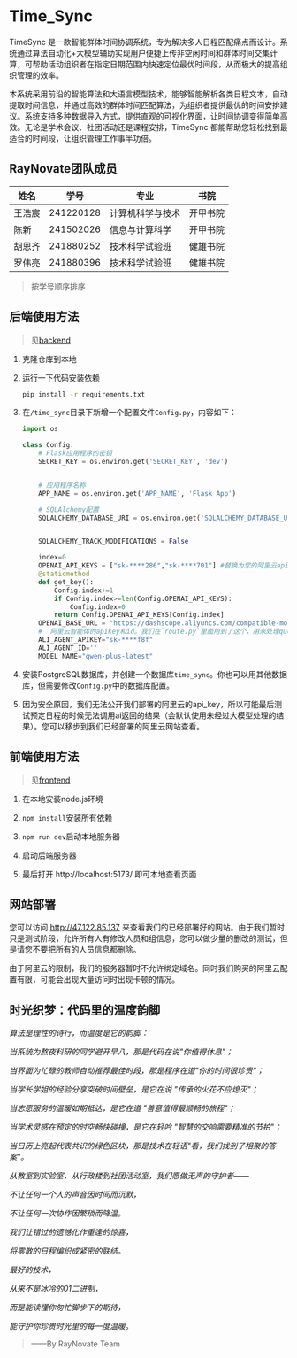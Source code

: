 # Time_Sync

TimeSync 是一款智能群体时间协调系统，专为解决多人日程匹配痛点而设计。系统通过算法自动化+大模型辅助实现用户便捷上传非空闲时间和群体时间交集计算，可帮助活动组织者在指定日期范围内快速定位最优时间段，从而极大的提高组织管理的效率。

本系统采用前沿的智能算法和大语言模型技术，能够智能解析各类日程文本，自动提取时间信息，并通过高效的群体时间匹配算法，为组织者提供最优的时间安排建议。系统支持多种数据导入方式，提供直观的可视化界面，让时间协调变得简单高效。无论是学术会议、社团活动还是课程安排，TimeSync 都能帮助您轻松找到最适合的时间段，让组织管理工作事半功倍。

## RayNovate团队成员

| 姓名   | 学号      | 专业             | 书院     |
| ------ | --------- | ---------------- | -------- |
| 王浩宸 | 241220128 | 计算机科学与技术 | 开甲书院 |
| 陈新   | 241502026 | 信息与计算科学   | 开甲书院 |
| 胡恩齐 | 241880252 | 技术科学试验班   | 健雄书院 |
| 罗伟亮 | 241880396 | 技术科学试验班   | 健雄书院 |

> 按学号顺序排序

## 后端使用方法

> 见[backend](https://github.com/SweetGargamel/time_sync_frontend)

1. 克隆仓库到本地

2. 运行一下代码安装依赖

   ```bash
   pip install -r requirements.txt
   ```

3. 在`/time_sync`目录下新增一个配置文件`Config.py`，内容如下：

   ```python
   import os

   class Config:
       # Flask应用程序的密钥
       SECRET_KEY = os.environ.get('SECRET_KEY', 'dev')


       # 应用程序名称
       APP_NAME = os.environ.get('APP_NAME', 'Flask App')

       # SQLAlchemy配置
       SQLALCHEMY_DATABASE_URI = os.environ.get('SQLALCHEMY_DATABASE_URI', 'postgresql://username:password@localhost/time_sync')


       SQLALCHEMY_TRACK_MODIFICATIONS = False

       index=0
       OPENAI_API_KEYS = ["sk-****286","sk-****701"] #替换为您的阿里云api key
       @staticmethod
       def get_key():
           Config.index+=1
           if Config.index>=len(Config.OPENAI_API_KEYS):
               Config.index=0
           return Config.OPENAI_API_KEYS[Config.index]
       OPENAI_BASE_URL = "https://dashscope.aliyuncs.com/compatible-mode/v1"
       #  阿里云智能体的apikey和id。我们在`route.py`里面用到了这个，用来处理query的信息。
       ALI_AGENT_APIKEY="sk-****f8f"
       ALI_AGENT_ID=''
       MODEL_NAME="qwen-plus-latest"
   ```

4. 安装PostgreSQL数据库，并创建一个数据库`time_sync`。你也可以用其他数据库，但需要修改`Config.py`中的数据库配置。

5. 因为安全原因，我们无法公开我们部署的阿里云的api_key，所以可能最后测试预定日程的时候无法调用ai返回的结果（会默认使用未经过大模型处理的结果）。您可以移步到我们已经部署的阿里云网站查看。

## 前端使用方法

> 见[frontend](https://github.com/SweetGargamel/time_sync_frontend)

1. 在本地安装node.js环境

2. `npm install`安装所有依赖

3. `npm run dev`启动本地服务器

4. 启动后端服务器

5. 最后打开 http://localhost:5173/ 即可本地查看页面

## 网站部署

您可以访问 http://47.122.85.137 来查看我们的已经部署好的网站。由于我们暂时只是测试阶段，允许所有人有修改人员和组信息，您可以做少量的删改的测试，但是请您不要把所有的人员信息都删除。

由于阿里云的限制，我们的服务器暂时不允许绑定域名。同时我们购买的阿里云配置有限，可能会出现大量访问时出现卡顿的情况。

## 时光织梦：代码里的温度韵脚

_算法是理性的诗行，而温度是它的韵脚：_

_当系统为熬夜科研的同学避开早八，那是代码在说"你值得休息"；_

_当界面为忙碌的教师自动推荐最佳时段，那是程序在道"你的时间很珍贵"；_

_当学长学姐的经验分享突破时间壁垒，是它在说 "传承的火花不应熄灭"；_

_当志愿服务的温暖如期抵达，是它在道 "善意值得最顺畅的旅程"；_

_当学术灵感在预定的时空畅快碰撞，是它在轻吟 "智慧的交响需要精准的节拍"；_

_当日历上亮起代表共识的绿色区块，那是技术在轻语"看，我们找到了相聚的答案"。_
<br />

_从教室到实验室，从行政楼到社团活动室，我们愿做无声的守护者——_

_不让任何一个人的声音因时间而沉默，_

_不让任何一次协作因繁琐而降温。_

_我们让错过的遗憾化作重逢的惊喜，_

_将零散的日程编织成紧密的联结。_
<br />

_最好的技术，_

_从来不是冰冷的01二进制，_

_而是能读懂你匆忙脚步下的期待，_

_能守护你珍贵时光里的每一度温暖。_

> ——By RayNovate Team
